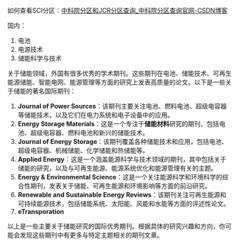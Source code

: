 如何查看SCI分区：[中科院分区和JCR分区查询_中科院分区查询官网-CSDN博客](https://blog.csdn.net/xingmeng416/article/details/105921968)

国内：
1. 电池
2. 电源技术
3. 储能科学与技术

关于储能领域，外国有很多优秀的学术期刊。这些期刊在电池、储能技术、可再生能源储能、智能电网、能源管理等方面的研究上发表高质量的论文。以下是一些关于储能的著名国际期刊：
1. **Journal of Power Sources**：该期刊主要关注电池、燃料电池、超级电容器等储能技术，以及它们在电力系统和电子设备中的应用。
2. **Energy Storage Materials**：这是一个专注于**储能材料**研究的期刊，包括电池、超级电容器、燃料电池和新兴的储能技术。
3. **Journal of Energy Storage**：该期刊覆盖各种储能技术和应用，包括电池、超级电容器、机械储能、化学储能和热储能等。
4. **Applied Energy**：这是一个涵盖能源科学与技术领域的期刊，其中包括关于储能的研究，以及与可再生能源、能源系统优化和能源管理有关的主题。
5. **Energy & Environmental Science**：这是一个关注能源科学和环境科学的综合性期刊，发表关于储能、可再生能源和环境影响等方面的前沿研究。
6. **Renewable and Sustainable Energy Reviews**：该期刊关注可再生能源和可持续能源技术，包括储能系统、太阳能、风能和水能等方面的评述性论文。
7. **eTransporation**

以上是一些主要关于储能研究的国际优秀期刊。根据具体的研究兴趣和方向，你可能会发现这些期刊中有更多与特定主题相关的期刊文章。

